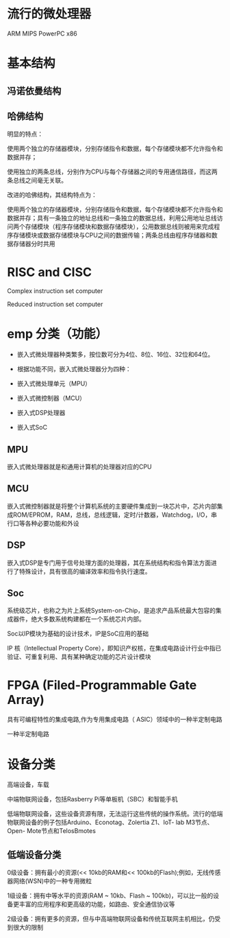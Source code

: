 # 流行的微处理器

ARM MIPS PowerPC x86

# 基本结构

## 冯诺依曼结构

## 哈佛结构

明显的特点：

使用两个独立的存储器模块，分别存储指令和数据，每个存储模块都不允许指令和数据并存；

使用独立的两条总线，分别作为CPU与每个存储器之间的专用通信路径，而这两条总线之间毫无关联。

改进的哈佛结构，其结构特点为：

使用两个独立的存储器模块，分别存储指令和数据，每个存储模块都不允许指令和数据并存；具有一条独立的地址总线和一条独立的数据总线，利用公用地址总线访问两个存储模块（程序存储模块和数据存储模块），公用数据总线则被用来完成程序存储模块或数据存储模块与CPU之间的数据传输；两条总线由程序存储器和数据存储器分时共用

# RISC and CISC

Complex instruction set computer

Reduced instruction set computer 

# emp 分类（功能）

* 嵌入式微处理器种类繁多，按位数可分为4位、8位、16位、32位和64位。

* 根据功能不同，嵌入式微处理器分为四种：

* 嵌入式微处理单元（MPU）

* 嵌入式微控制器（MCU）

* 嵌入式DSP处理器

* 嵌入式SoC

## MPU

嵌入式微处理器就是和通用计算机的处理器对应的CPU

## MCU

嵌入式微控制器就是将整个计算机系统的主要硬件集成到一块芯片中，芯片内部集成ROM/EPROM，RAM，总线，总线逻辑，定时/计数器，Watchdog，I/O，串行口等各种必要功能和外设

## DSP

嵌入式DSP是专门用于信号处理方面的处理器，其在系统结构和指令算法方面进行了特殊设计，具有很高的编译效率和指令执行速度。

## Soc

系统级芯片，也称之为片上系统System-on-Chip，是追求产品系统最大包容的集成器件，绝大多数系统构建都在一个系统芯片内部。

Soc以IP模块为基础的设计技术，IP是SoC应用的基础

IP 核（Intellectual Property Core），即知识产权核，在集成电路设计行业中指已验证、可重复利用、具有某种确定功能的芯片设计模块

# FPGA (Filed-Programmable Gate Array)

具有可编程特性的集成电路,作为专用集成电路（ ASIC）领域中的一种半定制电路

一种半定制电路

# 设备分类

高端设备，车载

中端物联网设备，包括Rasberry Pi等单板机（SBC）和智能手机

低端物联网设备，这些设备资源有限，无法运行这些传统的操作系统。流行的低端物联网设备的例子包括Arduino、Econotag、Zolertia Z1、IoT- lab M3节点、Open- Mote节点和TelosBmotes

## 低端设备分类

0级设备：拥有最小的资源(<< 10kb的RAM和<< 100kb的Flash);例如，无线传感器网络(WSN)中的一种专用微粒

1级设备：拥有中等水平的资源(RAM ~ 10kb、Flash ~ 100kb)，可以比一般的设备更丰富的应用程序和更高级的功能，如路由、安全通信协议等

2级设备：拥有更多的资源，但与中高端物联网设备和传统互联网主机相比，仍受到很大的限制


























